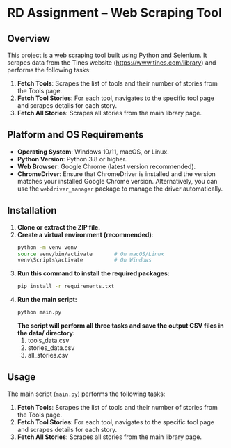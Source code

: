 # RD Assignment – Web Scraping Tool

## Overview
This project is a web scraping tool built using Python and Selenium. It scrapes data from the Tines website (https://www.tines.com/library) and performs the following tasks:
1. **Fetch Tools**: Scrapes the list of tools and their number of stories from the Tools page.
2. **Fetch Tool Stories**: For each tool, navigates to the specific tool page and scrapes details for each story.
3. **Fetch All Stories**: Scrapes all stories from the main library page.

## Platform and OS Requirements
- **Operating System**: Windows 10/11, macOS, or Linux.
- **Python Version**: Python 3.8 or higher.
- **Web Browser**: Google Chrome (latest version recommended).
- **ChromeDriver**: Ensure that ChromeDriver is installed and the version matches your installed Google Chrome version. Alternatively, you can use the `webdriver_manager` package to manage the driver automatically.

## Installation
1. **Clone or extract the ZIP file.**
2. **Create a virtual environment (recommended)**:
   ```bash
   python -m venv venv
   source venv/bin/activate       # On macOS/Linux
   venv\Scripts\activate          # On Windows
3. **Run this command to install the required packages:**
   ```bash
   pip install -r requirements.txt
   ```
4. **Run the main script:**
   ```bash
   python main.py
   ```
    **The script will perform all three tasks and save the output CSV files in the data/ directory:**
    1. tools_data.csv
    2. stories_data.csv
    3. all_stories.csv

## Usage
The main script (`main.py`) performs the following tasks:
1. **Fetch Tools**: Scrapes the list of tools and their number of stories from the Tools page.
2. **Fetch Tool Stories**: For each tool, navigates to the specific tool page and scrapes details for each story.
3. **Fetch All Stories**: Scrapes all stories from the main library page.

